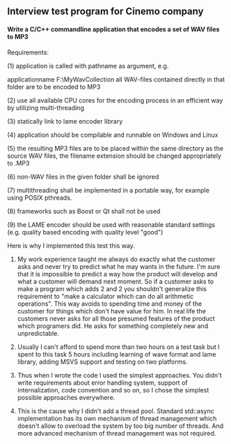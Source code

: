 ## Interview test program for Cinemo company
#### Write a C/C++ commandline application that encodes a set of WAV files to MP3          

Requirements:


(1) application is called with pathname as argument, e.g.

applicationname F:\MyWavCollection all WAV-files contained directly in that folder are to be encoded to MP3

(2) use all available CPU cores for the encoding process in an efficient way by utilizing multi-threading

(3) statically link to lame encoder library

(4) application should be compilable and runnable on Windows and Linux

(5) the resulting MP3 files are to be placed within the same directory as the source WAV files, the filename extension should be changed appropriately to .MP3

(6) non-WAV files in the given folder shall be ignored

(7) multithreading shall be implemented in a portable way, for example using POSIX pthreads.

(8) frameworks such as Boost or Qt shall not be used

(9) the LAME encoder should be used with reasonable standard settings (e.g. quality based encoding with quality level "good")

 
 Here is why I implemented this test this way.
 
 1. My work experience taught me always do exactly what the customer asks and never try to predict what he may wants in the future. I'm sure that it is impossible to predict a way how the product will develop and what a customer will demand next moment. So if a customer asks to make a program which adds 2 and 2 you shouldn't generalize this requirement to "make a calculator which can do all arithmetic operations". This way avoids to spending time and money of the customer for things which don't have value for him. In real life the customers never asks for all those presumed features of the product which programers did. He asks for something completely new and unpredictable. 
 
 2. Usually I can't afford to spend more than two hours on a test task but I spent to this task 5 hours including learning of wave format and lame library, adding MSVS support and testing on two platforms.
 
 3. Thus when I wrote the code I used the simplest approaches. You didn't write requirements about error handling system, support of internalization, code convention and so on,  so I chose the simplest possible approaches everywhere.
 
 4. This is the cause why I didn't add a thread pool. Standard std::async implementation has its own mechanism of  thread management which doesn't allow to overload the system by too big number of threads. And more advanced mechanism of thread management was not required. 